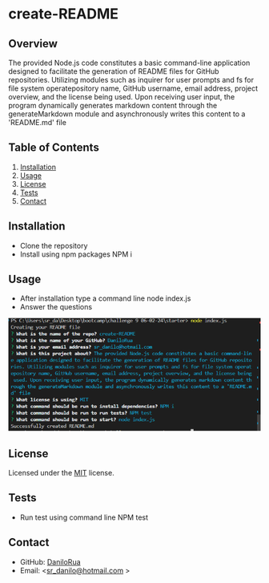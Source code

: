 # create-README

  ## Overview
The provided Node.js code constitutes a basic command-line application designed to facilitate the generation of README files for GitHub repositories. Utilizing modules such as inquirer for user prompts and fs for file system operatepository name, GitHub username, email address, project overview, and the license being used. Upon receiving user input, the program dynamically generates markdown content through the generateMarkdown module and asynchronously writes this content to a 'README.md' file

## Table of Contents
1. [Installation](#Installation)
2. [Usage](#preview)
3. [License](#License)
4. [Tests](#Tests)
5. [Contact](#Contact)

## Installation

- Clone the repository
- Install using npm packages NPM i

## Usage

- After installation type a command line node index.js
- Answer the questions

![screenshot](./assets/screenshot.PNG)

## License
Licensed under the [MIT](https://github.com/DaniloRua/create-README/blob/master/LICENSE.txt) license.

## Tests

- Run test using command line NPM test

## Contact
- GitHub: [DaniloRua](https://github.com/DaniloRua)
- Email: <sr_danilo@hotmail.com	>
